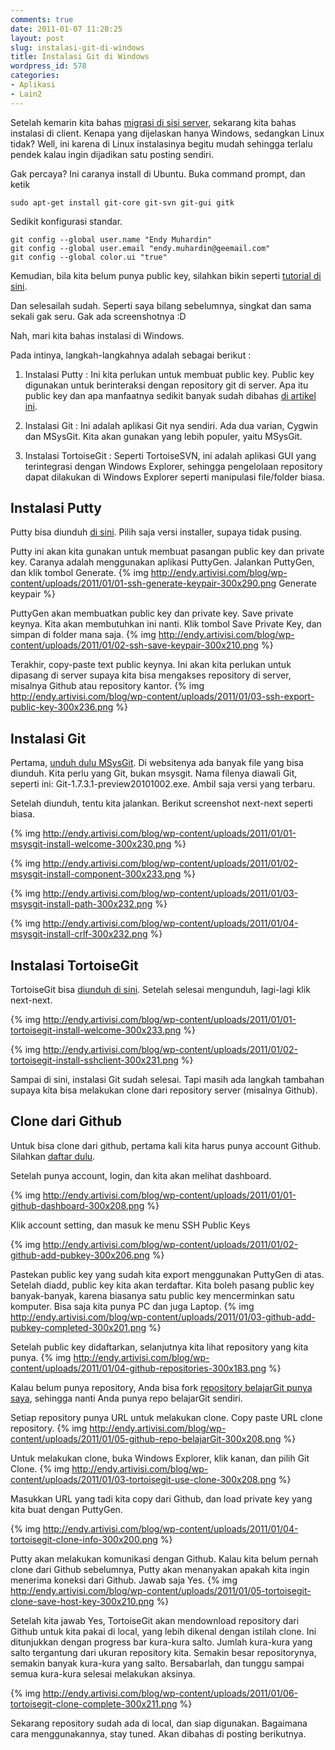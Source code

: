 ```yaml
---
comments: true
date: 2011-01-07 11:28:25
layout: post
slug: instalasi-git-di-windows
title: Instalasi Git di Windows
wordpress_id: 578
categories:
- Aplikasi
- Lain2
---
```


Setelah kemarin kita bahas [migrasi di sisi server](http://endy.artivisi.com/blog/lain/migrasi-subversion-ke-git/), sekarang kita bahas instalasi di client. Kenapa yang dijelaskan hanya Windows, sedangkan Linux tidak? Well, ini karena di Linux instalasinya begitu mudah sehingga terlalu pendek kalau ingin dijadikan satu posting sendiri. 

Gak percaya? Ini caranya install di Ubuntu. Buka command prompt, dan ketik 

    
    
    sudo apt-get install git-core git-svn git-gui gitk
    


Sedikit konfigurasi standar. 

    
    
    git config --global user.name "Endy Muhardin"
    git config --global user.email "endy.muhardin@geemail.com"
    git config --global color.ui "true"
    



Kemudian, bila kita belum punya public key, silahkan bikin seperti [tutorial di sini](http://endy.artivisi.com/blog/linux/login-ssh-dengan-private-key/). 

Dan selesailah sudah. Seperti saya bilang sebelumnya, singkat dan sama sekali gak seru. Gak ada screenshotnya :D

Nah, mari kita bahas instalasi di Windows. 

Pada intinya, langkah-langkahnya adalah sebagai berikut : 



	
  1. Instalasi Putty : Ini kita perlukan untuk membuat public key. Public key digunakan untuk berinteraksi dengan repository git di server. Apa itu public key dan apa manfaatnya sedikit banyak sudah dibahas [di artikel ini](http://endy.artivisi.com/blog/linux/login-ssh-dengan-private-key/). 

	
  2. Instalasi Git : Ini adalah aplikasi Git nya sendiri. Ada dua varian, Cygwin dan MSysGit. Kita akan gunakan yang lebih populer, yaitu MSysGit.

	
  3. Instalasi TortoiseGit : Seperti TortoiseSVN, ini adalah aplikasi GUI yang terintegrasi dengan Windows Explorer, sehingga pengelolaan repository dapat dilakukan di Windows Explorer seperti manipulasi file/folder biasa.

 





## Instalasi Putty


Putty bisa diunduh [di sini](http://www.chiark.greenend.org.uk/~sgtatham/putty/download.html). Pilih saja versi installer, supaya tidak pusing. 

Putty ini akan kita gunakan untuk membuat pasangan public key dan private key. Caranya adalah menggunakan aplikasi PuttyGen. Jalankan PuttyGen, dan klik tombol Generate. 
{% img http://endy.artivisi.com/blog/wp-content/uploads/2011/01/01-ssh-generate-keypair-300x290.png Generate keypair %}

PuttyGen akan membuatkan public key dan private key. Save private keynya. Kita akan membutuhkan ini nanti. Klik tombol Save Private Key, dan simpan di folder mana saja. 
{% img http://endy.artivisi.com/blog/wp-content/uploads/2011/01/02-ssh-save-keypair-300x210.png  %}

Terakhir, copy-paste text public keynya. Ini akan kita perlukan untuk dipasang di server supaya kita bisa mengakses repository di server, misalnya Github atau repository kantor. 
{% img http://endy.artivisi.com/blog/wp-content/uploads/2011/01/03-ssh-export-public-key-300x236.png  %}



## Instalasi Git


Pertama, [unduh dulu MSysGit](http://code.google.com/p/msysgit/). Di websitenya ada banyak file yang bisa diunduh. Kita perlu yang Git, bukan msysgit. Nama filenya diawali Git, seperti ini: Git-1.7.3.1-preview20101002.exe. Ambil saja versi yang terbaru. 

Setelah diunduh, tentu kita jalankan. Berikut screenshot next-next seperti biasa. 

{% img http://endy.artivisi.com/blog/wp-content/uploads/2011/01/01-msysgit-install-welcome-300x230.png  %}

{% img http://endy.artivisi.com/blog/wp-content/uploads/2011/01/02-msysgit-install-component-300x233.png  %}


{% img http://endy.artivisi.com/blog/wp-content/uploads/2011/01/03-msysgit-install-path-300x232.png  %}


{% img http://endy.artivisi.com/blog/wp-content/uploads/2011/01/04-msysgit-install-crlf-300x232.png  %}



## Instalasi TortoiseGit



TortoiseGit bisa [diunduh di sini](http://code.google.com/p/tortoisegit/). 
Setelah selesai mengunduh, lagi-lagi klik next-next. 

{% img http://endy.artivisi.com/blog/wp-content/uploads/2011/01/01-tortoisegit-install-welcome-300x233.png  %}

{% img http://endy.artivisi.com/blog/wp-content/uploads/2011/01/02-tortoisegit-install-sshclient-300x231.png  %}

Sampai di sini, instalasi Git sudah selesai. Tapi masih ada langkah tambahan supaya kita bisa melakukan clone dari repository server (misalnya Github). 



## Clone dari Github


Untuk bisa clone dari github, pertama kali kita harus punya account Github. Silahkan [daftar dulu](https://github.com/plans). 

Setelah punya account, login, dan kita akan melihat dashboard. 

{% img http://endy.artivisi.com/blog/wp-content/uploads/2011/01/01-github-dashboard-300x208.png  %}

Klik account setting, dan masuk ke menu SSH Public Keys

{% img http://endy.artivisi.com/blog/wp-content/uploads/2011/01/02-github-add-pubkey-300x206.png  %}

Pastekan public key yang sudah kita export menggunakan PuttyGen di atas. Setelah diadd, public key kita akan terdaftar. Kita boleh pasang public key banyak-banyak, karena biasanya satu public key mencerminkan satu komputer. Bisa saja kita punya PC dan juga Laptop. 
{% img http://endy.artivisi.com/blog/wp-content/uploads/2011/01/03-github-add-pubkey-completed-300x201.png  %}

Setelah public key didaftarkan, selanjutnya kita lihat repository yang kita punya. 
{% img http://endy.artivisi.com/blog/wp-content/uploads/2011/01/04-github-repositories-300x183.png  %}


Kalau belum punya repository, Anda bisa fork [repository belajarGit punya saya](https://github.com/endymuhardin/belajarGit), sehingga nanti Anda punya repo belajarGit sendiri. 

Setiap repository punya URL untuk melakukan clone. Copy paste URL clone repository. 
{% img http://endy.artivisi.com/blog/wp-content/uploads/2011/01/05-github-repo-belajarGit-300x208.png  %}

Untuk melakukan clone, buka Windows Explorer, klik kanan, dan pilih Git Clone. 
{% img http://endy.artivisi.com/blog/wp-content/uploads/2011/01/03-tortoisegit-use-clone-300x208.png  %}

Masukkan URL yang tadi kita copy dari Github, dan load private key yang kita buat dengan PuttyGen. 

{% img http://endy.artivisi.com/blog/wp-content/uploads/2011/01/04-tortoisegit-clone-info-300x200.png  %}

Putty akan melakukan komunikasi dengan Github. Kalau kita belum pernah clone dari Github sebelumnya, Putty akan menanyakan apakah kita ingin menerima koneksi dari Github. Jawab saja Yes. 
{% img http://endy.artivisi.com/blog/wp-content/uploads/2011/01/05-tortoisegit-clone-save-host-key-300x210.png  %}

Setelah kita jawab Yes, TortoiseGit akan mendownload repository dari Github untuk kita pakai di local, yang lebih dikenal dengan istilah clone. Ini ditunjukkan dengan progress bar kura-kura salto. Jumlah kura-kura yang salto tergantung dari ukuran repository kita. Semakin besar repositorynya, semakin banyak kura-kura yang salto. Bersabarlah, dan tunggu sampai semua kura-kura selesai melakukan aksinya. 

{% img http://endy.artivisi.com/blog/wp-content/uploads/2011/01/06-tortoisegit-clone-complete-300x211.png  %}

Sekarang repository sudah ada di local, dan siap digunakan. Bagaimana cara menggunakannya, stay tuned. Akan dibahas di posting berikutnya. 

